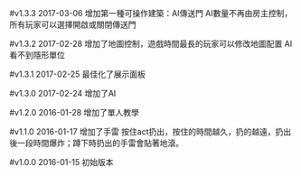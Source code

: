 #v1.3.3 2017-03-06
增加第一種可操作建築：AI傳送門
AI數量不再由房主控制，所有玩家可以選擇開啟或關閉傳送門

#v1.3.2 2017-02-28
增加了地圖控制，遊戲時間最長的玩家可以修改地圖配置
AI看不到隱形單位

#v1.3.1 2017-02-25
最佳化了展示面板

#v1.3.0 2017-02-24
增加了AI

#v1.2.0 2016-01-28 
增加了單人教學

#v1.1.0 2016-01-17
增加了手雷  按住act扔出，按住的時間越久，扔的越遠，扔出後一段時間爆炸；蹲下時扔出的手雷會貼著地滾。

#v1.0.0 2016-01-15
初始版本
